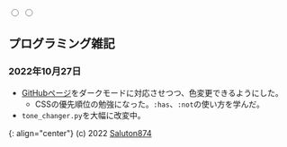 <link href="https://meitaso.net/assets/css/github-page-design.css" rel="stylesheet">
<div class="color-change"><label for="white"></label><label for="dark"></label></div>
<input type="radio" id="white" name="colors" value="white">
<input type="radio" id="dark" name="colors" value="dark">

## プログラミング雑記

### 2022年10月27日
- [GitHubページ](https://saluton874.github.io)をダークモードに対応させつつ、色変更できるようにした。
	- CSSの優先順位の勉強になった。`:has`、`:not`の使い方を学んだ。
- `tone_changer.py`を大幅に改変中。

{: align="center"}
(c) 2022 [Saluton874](https://github.com/Saluton874)